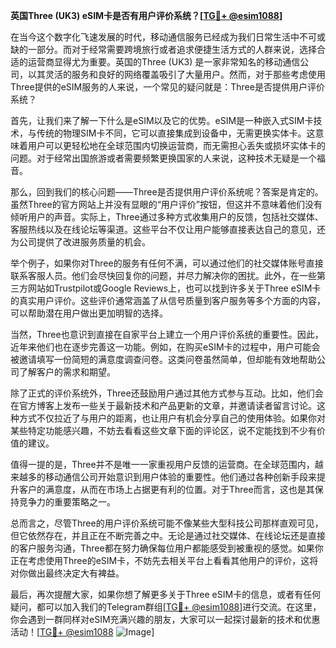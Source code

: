 **英国Three (UK3) eSIM卡是否有用户评价系统？[[TG💪+ @esim1088](https://t.me/s/esim1088)]**

在当今这个数字化飞速发展的时代，移动通信服务已经成为我们日常生活中不可或缺的一部分。而对于经常需要跨境旅行或者追求便捷生活方式的人群来说，选择合适的运营商显得尤为重要。英国的Three (UK3) 是一家非常知名的移动通信公司，以其灵活的服务和良好的网络覆盖吸引了大量用户。然而，对于那些考虑使用Three提供的eSIM服务的人来说，一个常见的疑问就是：Three是否提供用户评价系统？

首先，让我们来了解一下什么是eSIM以及它的优势。eSIM是一种嵌入式SIM卡技术，与传统的物理SIM卡不同，它可以直接集成到设备中，无需更换实体卡。这意味着用户可以更轻松地在全球范围内切换运营商，而无需担心丢失或损坏实体卡的问题。对于经常出国旅游或者需要频繁更换国家的人来说，这种技术无疑是一个福音。

那么，回到我们的核心问题——Three是否提供用户评价系统呢？答案是肯定的。虽然Three的官方网站上并没有显眼的“用户评价”按钮，但这并不意味着他们没有倾听用户的声音。实际上，Three通过多种方式收集用户的反馈，包括社交媒体、客服热线以及在线论坛等渠道。这些平台不仅让用户能够直接表达自己的意见，还为公司提供了改进服务质量的机会。

举个例子，如果你对Three的服务有任何不满，可以通过他们的社交媒体账号直接联系客服人员。他们会尽快回复你的问题，并尽力解决你的困扰。此外，在一些第三方网站如Trustpilot或Google Reviews上，也可以找到许多关于Three eSIM卡的真实用户评价。这些评价通常涵盖了从信号质量到客户服务等多个方面的内容，可以帮助潜在用户做出更加明智的选择。

当然，Three也意识到直接在自家平台上建立一个用户评价系统的重要性。因此，近年来他们也在逐步完善这一功能。例如，在购买eSIM卡的过程中，用户可能会被邀请填写一份简短的满意度调查问卷。这类问卷虽然简单，但却能有效地帮助公司了解客户的需求和期望。

除了正式的评价系统外，Three还鼓励用户通过其他方式参与互动。比如，他们会在官方博客上发布一些关于最新技术和产品更新的文章，并邀请读者留言讨论。这种方式不仅拉近了与用户的距离，也让用户有机会分享自己的使用体验。如果你对某些特定功能感兴趣，不妨去看看这些文章下面的评论区，说不定能找到不少有价值的建议。

值得一提的是，Three并不是唯一一家重视用户反馈的运营商。在全球范围内，越来越多的移动通信公司开始意识到用户体验的重要性。他们通过各种创新手段来提升客户的满意度，从而在市场上占据更有利的位置。对于Three而言，这也是其保持竞争力的重要策略之一。

总而言之，尽管Three的用户评价系统可能不像某些大型科技公司那样直观可见，但它依然存在，并且正在不断完善之中。无论是通过社交媒体、在线论坛还是直接的客户服务沟通，Three都在努力确保每位用户都能感受到被重视的感觉。如果你正在考虑使用Three的eSIM卡，不妨先去相关平台上看看其他用户的评价，这将对你做出最终决定大有裨益。

最后，再次提醒大家，如果你想了解更多关于Three eSIM卡的信息，或者有任何疑问，都可以加入我们的Telegram群组[[TG💪+ @esim1088](https://t.me/s/esim1088)]进行交流。在这里，你会遇到一群同样对eSIM充满兴趣的朋友，大家可以一起探讨最新的技术和优惠活动！[[TG💪+ @esim1088](https://t.me/s/esim1088) ![Image](https://i.postimg.cc/4NQfJmqS/Snipaste-2025-05-13-00-14-12.png)]